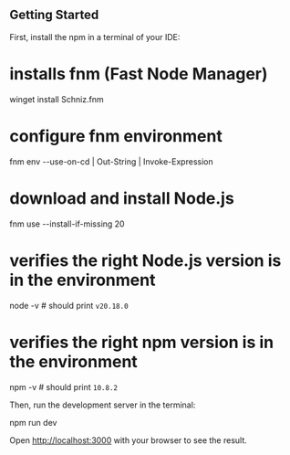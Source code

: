 ## Getting Started

First, install the npm in a terminal of your IDE:

# installs fnm (Fast Node Manager)
winget install Schniz.fnm

# configure fnm environment
fnm env --use-on-cd | Out-String | Invoke-Expression

# download and install Node.js
fnm use --install-if-missing 20

# verifies the right Node.js version is in the environment
node -v # should print `v20.18.0`

# verifies the right npm version is in the environment
npm -v # should print `10.8.2`

Then, run the development server in the terminal:

npm run dev


Open [http://localhost:3000](http://localhost:3000) with your browser to see the result.

